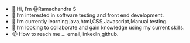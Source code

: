 - 👋 Hi, I’m @Ramachandra S
- 👀 I’m interested in software testing and front end development.
- 🌱 I’m currently learning java,html,CSS,Javascript,Manual testing.
- 💞️ I’m looking to collaborate and gain knowledge using my current skills.
- 📫 How to reach me ... email,linkedln,github.

<!---
ShriRamachandra/ShriRamachandra is a ✨ special ✨ repository because its `README.md` (this file) appears on your GitHub profile.
You can click the Preview link to take a look at your changes.
--->

